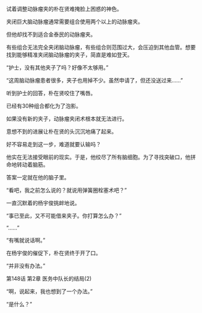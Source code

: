 试着调整动脉瘤夹的朴在贤难掩脸上困惑的神色。

夹闭巨大脑动脉瘤通常需要组合使用两个以上的动脉瘤夹。

但他却找不到适合金泰民的动脉瘤夹。

有些组合无法完全夹闭脑动脉瘤，有些组合则范围过大，会压迫到其他血管。想要找到能够精准夹闭脑动脉瘤的夹子，简直是难如登天。

“护士，没有其他夹子了吗？好像不太够用。”

“这周脑动脉瘤患者很多，夹子也用掉不少。虽然申请了，但还没送过来……”

听到护士的回答，朴在贤咬住了嘴唇。

已经有30种组合都化为了泡影。

如果没有新的夹子，动脉瘤夹闭术根本就无法进行。

意想不到的进展让朴在贤的头沉沉地痛了起来。

好不容易走到这一步，难道就要认输吗？

他实在无法接受眼前的现实。于是，他绞尽了所有脑细胞。为了寻找突破口，他拼命地转动着脑筋。

答案一定就在他的脑子里。

“看吧，我之前怎么说的？就说用弹簧圈栓塞术吧？”

一直沉默着的杨宇俊挑衅地说。

“事已至此，又不可能借来夹子。你打算怎么办？”

“……”

“有嘴就说话啊。”

在杨宇俊的催促下，朴在贤终于开了口。

“并非没有办法。”

第148话 第2章 医务中队长的结局(2)

“啊，说起来，我也想到了一个办法。”

“是什么？”